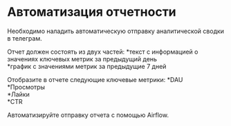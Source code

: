 # Автоматизация отчетности
Необходимо наладить автоматическую отправку аналитической сводки в телеграм.

Отчет должен состоять из двух частей:
*текст с информацией о значениях ключевых метрик за предыдущий день  
*график с значениями метрик за предыдущие 7 дней  

Отобразите в отчете следующие ключевые метрики: 
*DAU  
*Просмотры  
*Лайки  
*CTR  

Автоматизируйте отправку отчета с помощью Airflow. 
